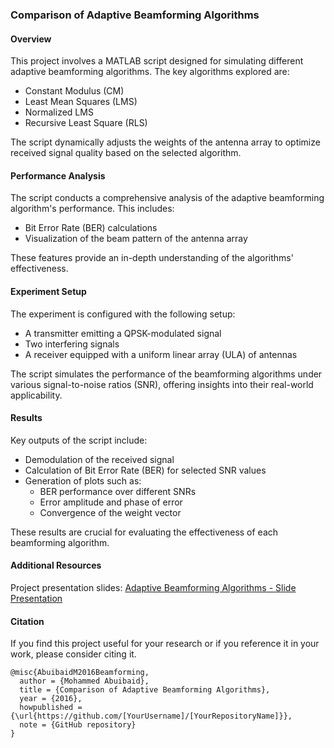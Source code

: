 ### Comparison of Adaptive Beamforming Algorithms

#### Overview
This project involves a MATLAB script designed for simulating different adaptive beamforming algorithms. The key algorithms explored are:

- Constant Modulus (CM)
- Least Mean Squares (LMS)
- Normalized LMS
- Recursive Least Square (RLS)

The script dynamically adjusts the weights of the antenna array to optimize received signal quality based on the selected algorithm.

#### Performance Analysis
The script conducts a comprehensive analysis of the adaptive beamforming algorithm's performance. This includes:

- Bit Error Rate (BER) calculations
- Visualization of the beam pattern of the antenna array

These features provide an in-depth understanding of the algorithms' effectiveness.

#### Experiment Setup
The experiment is configured with the following setup:

- A transmitter emitting a QPSK-modulated signal
- Two interfering signals
- A receiver equipped with a uniform linear array (ULA) of antennas

The script simulates the performance of the beamforming algorithms under various signal-to-noise ratios (SNR), offering insights into their real-world applicability.

#### Results
Key outputs of the script include:

- Demodulation of the received signal
- Calculation of Bit Error Rate (BER) for selected SNR values
- Generation of plots such as:
  - BER performance over different SNRs
  - Error amplitude and phase of error
  - Convergence of the weight vector

These results are crucial for evaluating the effectiveness of each beamforming algorithm.

#### Additional Resources
Project presentation slides: [Adaptive Beamforming Algorithms - Slide Presentation](https://www.slideshare.net/M_A_Abuibaid/adaptive-beamforming-algorithms-116173636)

#### Citation
If you find this project useful for your research or if you reference it in your work, please consider citing it.

```
@misc{AbuibaidM2016Beamforming,
  author = {Mohammed Abuibaid},
  title = {Comparison of Adaptive Beamforming Algorithms},
  year = {2016},
  howpublished = {\url{https://github.com/[YourUsername]/[YourRepositoryName]}},
  note = {GitHub repository}
}
```

